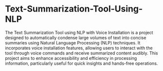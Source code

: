 # Text-Summarization-Tool-Using-NLP
The Text Summarization Tool using NLP with Voice Installation is a project designed to automatically condense large volumes of text into concise summaries using Natural Language Processing (NLP) techniques. It incorporates voice installation features, allowing users to interact with the tool through voice commands and receive summarized content audibly. This project aims to enhance accessibility and efficiency in processing information, particularly useful for quick insights and hands-free operations.

